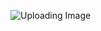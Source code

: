 
 ![Uploading Image](https://user-images.githubusercontent.com/53951683/226083700-7a7a338d-c718-46d5-8982-d23b088978ca.png)
